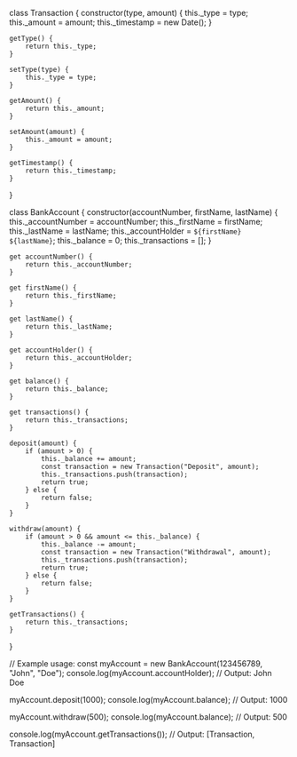 class Transaction {
    constructor(type, amount) {
        this._type = type;
        this._amount = amount;
        this._timestamp = new Date();
    }

    getType() {
        return this._type;
    }

    setType(type) {
        this._type = type;
    }

    getAmount() {
        return this._amount;
    }

    setAmount(amount) {
        this._amount = amount;
    }

    getTimestamp() {
        return this._timestamp;
    }
}

class BankAccount {
    constructor(accountNumber, firstName, lastName) {
        this._accountNumber = accountNumber;
        this._firstName = firstName;
        this._lastName = lastName;
        this._accountHolder = `${firstName} ${lastName}`;
        this._balance = 0;
        this._transactions = [];
    }

    get accountNumber() {
        return this._accountNumber;
    }

    get firstName() {
        return this._firstName;
    }

    get lastName() {
        return this._lastName;
    }

    get accountHolder() {
        return this._accountHolder;
    }

    get balance() {
        return this._balance;
    }

    get transactions() {
        return this._transactions;
    }

    deposit(amount) {
        if (amount > 0) {
            this._balance += amount;
            const transaction = new Transaction("Deposit", amount);
            this._transactions.push(transaction);
            return true;
        } else {
            return false;
        }
    }

    withdraw(amount) {
        if (amount > 0 && amount <= this._balance) {
            this._balance -= amount;
            const transaction = new Transaction("Withdrawal", amount);
            this._transactions.push(transaction);
            return true;
        } else {
            return false;
        }
    }

    getTransactions() {
        return this._transactions;
    }
}

// Example usage:
const myAccount = new BankAccount(123456789, "John", "Doe");
console.log(myAccount.accountHolder); // Output: John Doe

myAccount.deposit(1000);
console.log(myAccount.balance); // Output: 1000

myAccount.withdraw(500);
console.log(myAccount.balance); // Output: 500

console.log(myAccount.getTransactions()); // Output: [Transaction, Transaction]
